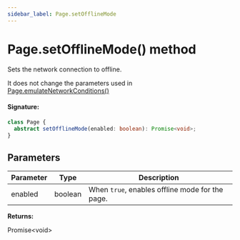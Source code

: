 ```yaml
---
sidebar_label: Page.setOfflineMode
---
```


# Page.setOfflineMode() method

Sets the network connection to offline.

It does not change the parameters used in [Page.emulateNetworkConditions()](./puppeteer.page.emulatenetworkconditions.md)

#### Signature:

```typescript
class Page {
  abstract setOfflineMode(enabled: boolean): Promise<void>;
}
```

## Parameters

| Parameter | Type    | Description                                                |
| --------- | ------- | ---------------------------------------------------------- |
| enabled   | boolean | When <code>true</code>, enables offline mode for the page. |

**Returns:**

Promise&lt;void&gt;
